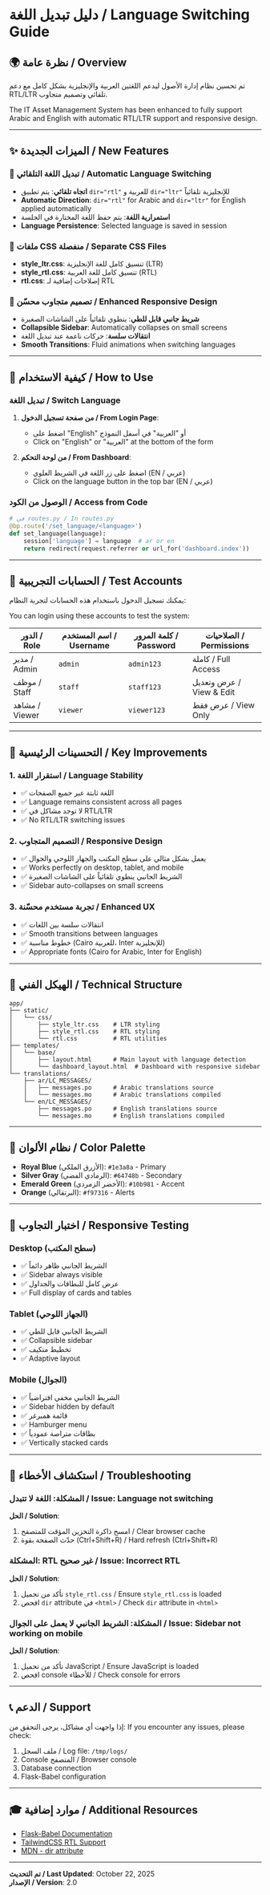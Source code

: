 # دليل تبديل اللغة / Language Switching Guide

## 🌍 نظرة عامة / Overview

تم تحسين نظام إدارة الأصول ليدعم اللغتين العربية والإنجليزية بشكل كامل مع دعم RTL/LTR تلقائي وتصميم متجاوب.

The IT Asset Management System has been enhanced to fully support Arabic and English with automatic RTL/LTR support and responsive design.

---

## ✨ الميزات الجديدة / New Features

### 🔄 تبديل اللغة التلقائي / Automatic Language Switching
- **اتجاه تلقائي**: يتم تطبيق `dir="rtl"` للعربية و `dir="ltr"` للإنجليزية تلقائياً
- **Automatic Direction**: `dir="rtl"` for Arabic and `dir="ltr"` for English applied automatically
- **استمرارية اللغة**: يتم حفظ اللغة المختارة في الجلسة
- **Language Persistence**: Selected language is saved in session

### 🎨 ملفات CSS منفصلة / Separate CSS Files
- **style_ltr.css**: تنسيق كامل للغة الإنجليزية (LTR)
- **style_rtl.css**: تنسيق كامل للغة العربية (RTL)
- **rtl.css**: إصلاحات إضافية لـ RTL

### 📱 تصميم متجاوب محسّن / Enhanced Responsive Design
- **شريط جانبي قابل للطي**: ينطوي تلقائياً على الشاشات الصغيرة
- **Collapsible Sidebar**: Automatically collapses on small screens
- **انتقالات سلسة**: حركات ناعمة عند تبديل اللغة
- **Smooth Transitions**: Fluid animations when switching languages

---

## 🚀 كيفية الاستخدام / How to Use

### تبديل اللغة / Switch Language

1. **من صفحة تسجيل الدخول / From Login Page**:
   - اضغط على "English" أو "العربية" في أسفل النموذج
   - Click on "English" or "العربية" at the bottom of the form

2. **من لوحة التحكم / From Dashboard**:
   - اضغط على زر اللغة في الشريط العلوي (EN / عربي)
   - Click on the language button in the top bar (EN / عربي)

### الوصول من الكود / Access from Code

```python
# في routes.py / In routes.py
@bp.route('/set_language/<language>')
def set_language(language):
    session['language'] = language  # ar or en
    return redirect(request.referrer or url_for('dashboard.index'))
```

---

## 📝 الحسابات التجريبية / Test Accounts

يمكنك تسجيل الدخول باستخدام هذه الحسابات لتجربة النظام:

You can login using these accounts to test the system:

| الدور / Role | اسم المستخدم / Username | كلمة المرور / Password | الصلاحيات / Permissions |
|-------------|-------------------------|----------------------|-------------------------|
| مدير / Admin | `admin` | `admin123` | كاملة / Full Access |
| موظف / Staff | `staff` | `staff123` | عرض وتعديل / View & Edit |
| مشاهد / Viewer | `viewer` | `viewer123` | عرض فقط / View Only |

---

## 🎯 التحسينات الرئيسية / Key Improvements

### 1. استقرار اللغة / Language Stability
- ✅ اللغة ثابتة عبر جميع الصفحات
- ✅ Language remains consistent across all pages
- ✅ لا توجد مشاكل في RTL/LTR
- ✅ No RTL/LTR switching issues

### 2. التصميم المتجاوب / Responsive Design
- ✅ يعمل بشكل مثالي على سطح المكتب والجهاز اللوحي والجوال
- ✅ Works perfectly on desktop, tablet, and mobile
- ✅ الشريط الجانبي ينطوي تلقائياً على الشاشات الصغيرة
- ✅ Sidebar auto-collapses on small screens

### 3. تجربة مستخدم محسّنة / Enhanced UX
- ✅ انتقالات سلسة بين اللغات
- ✅ Smooth transitions between languages
- ✅ خطوط مناسبة (Cairo للعربية، Inter للإنجليزية)
- ✅ Appropriate fonts (Cairo for Arabic, Inter for English)

---

## 🔧 الهيكل الفني / Technical Structure

```
app/
├── static/
│   └── css/
│       ├── style_ltr.css    # LTR styling
│       ├── style_rtl.css    # RTL styling
│       └── rtl.css          # RTL utilities
├── templates/
│   └── base/
│       ├── layout.html      # Main layout with language detection
│       └── dashboard_layout.html  # Dashboard with responsive sidebar
└── translations/
    ├── ar/LC_MESSAGES/
    │   ├── messages.po      # Arabic translations source
    │   └── messages.mo      # Arabic translations compiled
    └── en/LC_MESSAGES/
        ├── messages.po      # English translations source
        └── messages.mo      # English translations compiled
```

---

## 🎨 نظام الألوان / Color Palette

- **Royal Blue** (الأزرق الملكي): `#1e3a8a` - Primary
- **Silver Gray** (الرمادي الفضي): `#64748b` - Secondary  
- **Emerald Green** (الأخضر الزمردي): `#10b981` - Accent
- **Orange** (البرتقالي): `#f97316` - Alerts

---

## 📱 اختبار التجاوب / Responsive Testing

### Desktop (سطح المكتب)
- ✅ الشريط الجانبي ظاهر دائماً
- ✅ Sidebar always visible
- ✅ عرض كامل للبطاقات والجداول
- ✅ Full display of cards and tables

### Tablet (الجهاز اللوحي)
- ✅ الشريط الجانبي قابل للطي
- ✅ Collapsible sidebar
- ✅ تخطيط متكيف
- ✅ Adaptive layout

### Mobile (الجوال)
- ✅ الشريط الجانبي مخفي افتراضياً
- ✅ Sidebar hidden by default
- ✅ قائمة همبرغر
- ✅ Hamburger menu
- ✅ بطاقات متراصة عمودياً
- ✅ Vertically stacked cards

---

## 🐛 استكشاف الأخطاء / Troubleshooting

### المشكلة: اللغة لا تتبدل / Issue: Language not switching
**الحل / Solution**:
1. امسح ذاكرة التخزين المؤقت للمتصفح / Clear browser cache
2. حدّث الصفحة بقوة (Ctrl+Shift+R) / Hard refresh (Ctrl+Shift+R)

### المشكلة: RTL غير صحيح / Issue: Incorrect RTL
**الحل / Solution**:
1. تأكد من تحميل `style_rtl.css` / Ensure `style_rtl.css` is loaded
2. افحص `dir` attribute في `<html>` / Check `dir` attribute in `<html>`

### المشكلة: الشريط الجانبي لا يعمل على الجوال / Issue: Sidebar not working on mobile
**الحل / Solution**:
1. تأكد من تحميل JavaScript / Ensure JavaScript is loaded
2. افحص console للأخطاء / Check console for errors

---

## 📞 الدعم / Support

إذا واجهت أي مشاكل، يرجى التحقق من:
If you encounter any issues, please check:

1. ملف السجل / Log file: `/tmp/logs/`
2. Console المتصفح / Browser console
3. Database connection
4. Flask-Babel configuration

---

## 🎓 موارد إضافية / Additional Resources

- [Flask-Babel Documentation](https://python-babel.github.io/flask-babel/)
- [TailwindCSS RTL Support](https://tailwindcss.com/docs/text-direction)
- [MDN - dir attribute](https://developer.mozilla.org/en-US/docs/Web/HTML/Global_attributes/dir)

---

**تم التحديث / Last Updated**: October 22, 2025  
**الإصدار / Version**: 2.0
